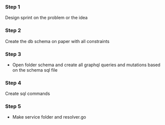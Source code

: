 ### Step 1
Design sprint on the problem or the idea

### Step 2
Create the db schema on paper with all constraints

### Step 3
- Open folder schema and create all graphql queries and mutations based on the schema sql file

### Step 4
Create sql commands

### Step 5
- Make service folder and resolver.go


<!-- blowfish -->